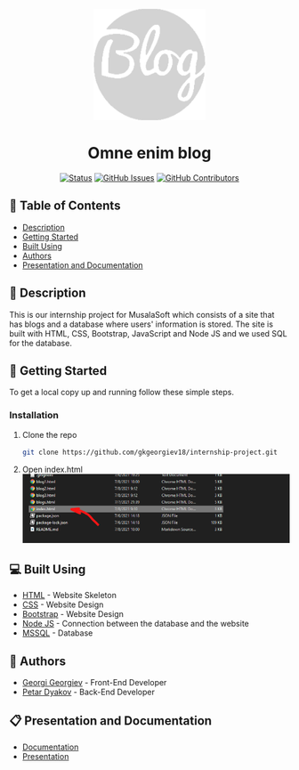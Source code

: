 <p align="center">
  <a href="https://github.com/gkgeorgiev18/internship-project" rel="noopener">
    <img src="images/logo.png" alt="Logo" width="200" height="200">
  </a>
</p>

<h1 align="center">Omne enim blog</h1>

<div align="center">

  [![Status](https://img.shields.io/badge/status-active-success.svg)]() 
  [![GitHub Issues](https://img.shields.io/github/issues/gkgeorgiev18/internship-project.svg)](https://github.com/gkgeorgiev18/internship-project/issues)
  [![GitHub Contributors](https://img.shields.io/github/contributors/gkgeorgiev18/internship-project.svg)](https://github.com/gkgeorgiev18/internship-project/graphs/contributors)

</div>

## 📝 Table of Contents
- [Description](#description)
- [Getting Started](#installation)
- [Built Using](#built_using)
- [Authors](#authors)
- [Presentation and Documentation](#documentation)

## 📖 Description <a name="description"></a>
This is our internship project for MusalaSoft which consists of a site that has blogs and a database where users' information is stored. The site is built with HTML, CSS, Bootstrap, JavaScript and Node JS and we used SQL for the database.

## 📮 Getting Started <a name="installation"></a>
To get a local copy up and running follow these simple steps.
### Installation
1. Clone the repo
   ```sh
   git clone https://github.com/gkgeorgiev18/internship-project.git
   ```
2. Open index.html
![Instructions](images/instructions.png)

## 💻 Built Using <a name="built_using"></a>
- [HTML](https://html.com/) - Website Skeleton
- [CSS](https://www.w3.org/Style/CSS/Overview.en.html) - Website Design
- [Bootstrap](https://getbootstrap.com/) - Website Design
- [Node JS](https://nodejs.org/en/) - Connection between the database and the website
- [MSSQL](https://www.microsoft.com/en-us/sql-server/sql-server-2019) - Database

## 👥 Authors <a name="authors"></a>
- [Georgi Georgiev](https://github.com/gkgeorgiev18) - Front-End Developer
- [Petar Dyakov](https://github.com/pmdyakov18) - Back-End Developer

## 📋 Presentation and Documentation <a name="documentation"></a>
* [Documentation](https://codingburgas-my.sharepoint.com/:w:/g/personal/pmdyakov18_codingburgas_bg/EcXHPUMsTYRPhhH-5eqNfJYBX1LT0W1euS-y__2uTEp_hg?e=yGbNxA)
* [Presentation](https://codingburgas-my.sharepoint.com/:p:/g/personal/pmdyakov18_codingburgas_bg/EXqvTR5q9_NMk1pKlSuFAxEB19bsGgigQhrZZq10XYY9Dg?e=oBXanL)